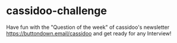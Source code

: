 # cassidoo-challenge
Have fun with the "Question of the week" of cassidoo's newsletter https://buttondown.email/cassidoo and get ready for any Interview!
